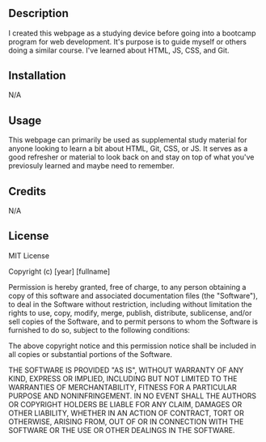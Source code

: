 # <Prework Study Guide Webpage>

## Description

I created this webpage as a studying device before going into a bootcamp program for web development. It's purpose is to guide myself or others doing a similar course. I've learned about HTML, JS, CSS, and Git. 

## Installation

N/A

## Usage

This webpage can primarily be used as supplemental study material for anyone looking to learn a bit about HTML, Git, CSS, or JS. It serves as a good refresher or material to look back on and stay on top of what you've previosuly learned and maybe need to remember. 

## Credits

N/A

## License

MIT License

Copyright (c) [year] [fullname]

Permission is hereby granted, free of charge, to any person obtaining a copy
of this software and associated documentation files (the "Software"), to deal
in the Software without restriction, including without limitation the rights
to use, copy, modify, merge, publish, distribute, sublicense, and/or sell
copies of the Software, and to permit persons to whom the Software is
furnished to do so, subject to the following conditions:

The above copyright notice and this permission notice shall be included in all
copies or substantial portions of the Software.

THE SOFTWARE IS PROVIDED "AS IS", WITHOUT WARRANTY OF ANY KIND, EXPRESS OR
IMPLIED, INCLUDING BUT NOT LIMITED TO THE WARRANTIES OF MERCHANTABILITY,
FITNESS FOR A PARTICULAR PURPOSE AND NONINFRINGEMENT. IN NO EVENT SHALL THE
AUTHORS OR COPYRIGHT HOLDERS BE LIABLE FOR ANY CLAIM, DAMAGES OR OTHER
LIABILITY, WHETHER IN AN ACTION OF CONTRACT, TORT OR OTHERWISE, ARISING FROM,
OUT OF OR IN CONNECTION WITH THE SOFTWARE OR THE USE OR OTHER DEALINGS IN THE
SOFTWARE.

